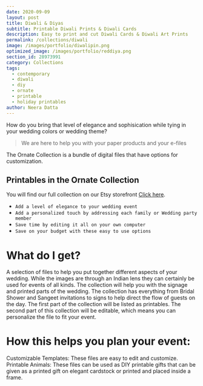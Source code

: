 ```yaml
---
date: 2020-09-09 
layout: post
title: Diwali & Diyas
subtitle: Printable Diwali Prints & Diwali Cards
description: Easy to print and cut Diwali Cards & Diwali Art Prints 
permalink: /collections/diwali
image: /images/portfolio/diwalipin.png
optimized_image: /images/portfolio/reddiya.png
section_id: 28973991
category: Collections
tags:
  - contemporary
  - diwali
  - diy
  - ornate
  - printable
  - holiday printables
author: Neera Datta
---
```


How do you bring that level of elegance and sophisication while tying in your wedding colors or wedding theme? 

> We are here to help you with your paper products and your e-files

The Ornate Collection is a bundle of digital files that have options for customization. 

## Printables in the Ornate Collection

You will find our full collection on our Etsy storefront [Click here](https://www.etsy.com/shop/TwoCupsOfChaa).

- `Add a level of elegance to your wedding event`
- `Add a personalized touch by addressing each family or Wedding party member`
- `Save time by editing it all on your own computer`
- `Save on your budget with these easy to use options`


# What do I get? 

A selection of files to help you put together different aspects of your wedding. While the images are through an Indian lens they can certainly be used for events of all kinds. The collection will help you with the signage and printed parts of the wedding. The collection has everything from Bridal Shower and Sangeet invitations to signs to help direct the flow of guests on the day. The first part of the collection will be listed as printables. The second part of this collection will be editable, which means you can personalize the file to fit your event.

# How this helps you plan your event:
Customizable Templates: These files are easy to edit and customize. 
Printable Animals: These files can be used as DIY printable gifts that can be given as a printed gift on elegant cardstock or printed and placed inside a frame. 














